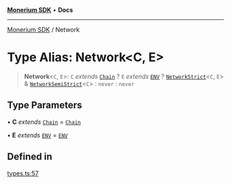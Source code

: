 [**Monerium SDK**](../README.md) • **Docs**

***

[Monerium SDK](../README.md) / Network

# Type Alias: Network\<C, E\>

> **Network**\<`C`, `E`\>: `C` *extends* [`Chain`](Chain.md) ? `E` *extends* [`ENV`](ENV.md) ? [`NetworkStrict`](NetworkStrict.md)\<`C`, `E`\> & [`NetworkSemiStrict`](NetworkSemiStrict.md)\<`C`\> : `never` : `never`

## Type Parameters

• **C** *extends* [`Chain`](Chain.md) = [`Chain`](Chain.md)

• **E** *extends* [`ENV`](ENV.md) = [`ENV`](ENV.md)

## Defined in

[types.ts:57](https://github.com/monerium/js-monorepo/blob/4f2ccbbab3654810f24287d973126d95378140bb/packages/sdk/src/types.ts#L57)
